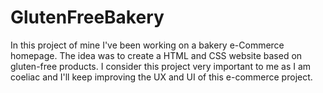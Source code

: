 # GlutenFreeBakery
In this project of mine I've been working on a bakery e-Commerce homepage. The idea was to create a HTML and CSS website based on gluten-free products.
I consider this project very important to me as I am coeliac and I'll keep improving the UX and UI of this e-commerce project.
